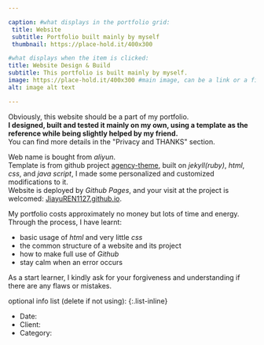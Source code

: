 ```yaml
---

caption: #what displays in the portfolio grid:
 title: Website
 subtitle: Portfolio built mainly by myself
 thumbnail: https://place-hold.it/400x300

#what displays when the item is clicked:
title: Website Design & Build
subtitle: This portfolio is built mainly by myself.
image: https://place-hold.it/400x300 #main image, can be a link or a file in assets/img/portfolio
alt: image alt text

---
```


Obviously, this website should be a part of my portfolio.  
**I designed, built and tested it mainly on my own, using a template as the reference while being slightly helped by my friend.**  
You can find more details in the "Privacy and THANKS" section.

Web name is bought from *aliyun*.  
Template is from github project [agency-theme](https://github.com/raviriley/agency-jekyll-theme), built on *jekyll(ruby)*, *html*, *css*, and *java script*, I made some personalized and customized modifications to it.  
Website is deployed by *Github Pages*, and your visit at the project is welcomed: [JiayuREN1127.github.io](https://github.com/JiayuREN1127/JiayuREN1127.github.io).

My portfolio costs approximately no money but lots of time and energy.  
Through the process, I have learnt:
- basic usage of *html* and very little *css*
- the common structure of a website and its project
- how to make full use of *Github*
- stay calm when an error occurs

As a start learner, I kindly ask for your forgiveness and understanding if there are any flaws or mistakes.

optional info list (delete if not using):
{:.list-inline}
- Date:
- Client:
- Category:
